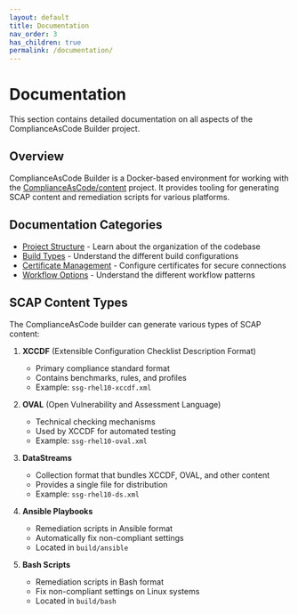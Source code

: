 ```yaml
---
layout: default
title: Documentation
nav_order: 3
has_children: true
permalink: /documentation/
---
```


# Documentation

This section contains detailed documentation on all aspects of the ComplianceAsCode Builder project.

## Overview

ComplianceAsCode Builder is a Docker-based environment for working with the [ComplianceAsCode/content](https://github.com/ComplianceAsCode/content) project. It provides tooling for generating SCAP content and remediation scripts for various platforms.

## Documentation Categories

- [Project Structure](project-structure/) - Learn about the organization of the codebase
- [Build Types](build-types/) - Understand the different build configurations
- [Certificate Management](certificate-management/) - Configure certificates for secure connections
- [Workflow Options](workflow-options/) - Understand the different workflow patterns

## SCAP Content Types

The ComplianceAsCode builder can generate various types of SCAP content:

1. **XCCDF** (Extensible Configuration Checklist Description Format)
   - Primary compliance standard format
   - Contains benchmarks, rules, and profiles
   - Example: `ssg-rhel10-xccdf.xml`

2. **OVAL** (Open Vulnerability and Assessment Language)
   - Technical checking mechanisms
   - Used by XCCDF for automated testing
   - Example: `ssg-rhel10-oval.xml`

3. **DataStreams**
   - Collection format that bundles XCCDF, OVAL, and other content
   - Provides a single file for distribution
   - Example: `ssg-rhel10-ds.xml`

4. **Ansible Playbooks**
   - Remediation scripts in Ansible format
   - Automatically fix non-compliant settings
   - Located in `build/ansible`

5. **Bash Scripts**
   - Remediation scripts in Bash format
   - Fix non-compliant settings on Linux systems
   - Located in `build/bash`